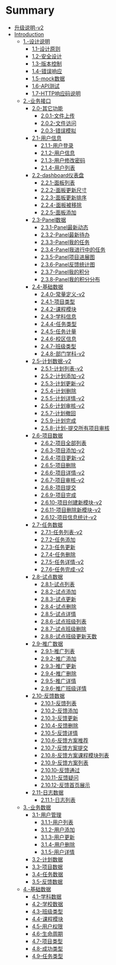 # Summary

* [升级说明-v2](update.md)
* [Introduction](README.md)
    * [1.-设计说明]()
        * [1.1-设计原则](1.-设计说明/1.1-设计原则.md)
        * [1.2-安全设计](1.-设计说明/1.2-安全设计.md)
        * [1.3-版本控制](1.-设计说明/1.3-版本控制.md)
        * [1.4-错误响应](1.-设计说明/1.4-错误响应.md)
        * [1.5-mock数据](1.-设计说明/1.5-mock数据.md)
        * [1.6-API测试](1.-设计说明/1.6-API测试.md)
        * [1.7-HTTP响应码说明](1.-设计说明/1.7-HTTP响应码说明.md)
    * [2.-业务接口]()
        * [2.0-其它功能]()
            * [2.0.1-文件上传](2.-业务接口/2.0-其它功能/2.0.1-文件上传.md)
            * [2.0.2-文件访问](2.-业务接口/2.0-其它功能/2.0.2-文件访问.md)
            * [2.0.3-错误模拟](2.-业务接口/2.0-其它功能/2.0.3-错误模拟.md)
        * [2.1-用户信息]()
            * [2.1.1-用户登录](2.-业务接口/2.1-用户信息/2.1.1-用户登录.md)
            * [2.1.2-用户信息](2.-业务接口/2.1-用户信息/2.1.2-用户信息.md)
            * [2.1.3-用户修改密码](2.-业务接口/2.1-用户信息/2.1.3-用户修改密码.md)
            * [2.1.4-用户列表](2.-业务接口/2.1-用户信息/2.1.4-用户列表.md)
        * [2.2-dashboard仪表盘]()
            * [2.2.1-面板列表](2.-业务接口/2.2-dashboard仪表盘/2.2.1-面板列表.md)
            * [2.2.2-面板更新尺寸](2.-业务接口/2.2-dashboard仪表盘/2.2.2-面板更新尺寸.md)
            * [2.2.3-面板更新排序](2.-业务接口/2.2-dashboard仪表盘/2.2.3-面板更新排序.md)
            * [2.2.4-面板被移除](2.-业务接口/2.2-dashboard仪表盘/2.2.4-面板被移除.md)
            * [2.2.5-面板添加](2.-业务接口/2.2-dashboard仪表盘/2.2.5-面板添加.md)
        * [2.3-Panel数据]()
            * [2.3.1-Panel最新动态](2.-业务接口/2.3-Panel数据/2.3.1-Panel最新动态.md)
            * [2.3.2-Panel最新待办](2.-业务接口/2.3-Panel数据/2.3.2-Panel最新待办.md)
            * [2.3.3-Panel我的任务](2.-业务接口/2.3-Panel数据/2.3.3-Panel我的任务.md)
            * [2.3.4-Panel我进行中的任务](2.-业务接口/2.3-Panel数据/2.3.4-Panel我进行中的任务.md)
            * [2.3.5-Panel项目进展图](2.-业务接口/2.3-Panel数据/2.3.5-Panel项目进展图.md)
            * [2.3.6-Panel反馈统计图](2.-业务接口/2.3-Panel数据/2.3.6-Panel反馈统计图.md)
            * [2.3.7-Panel我的积分](2.-业务接口/2.3-Panel数据/2.3.7-Panel我的积分.md)
            * [2.3.8-Panel我的积分分布](2.-业务接口/2.3-Panel数据/2.3.8-Panel我的积分分布.md)
        * [2.4-基础数据]()
            * [2.4.0-常量定义-v2](2.-业务接口/2.4-基础数据/2.4.0-常量定义.md)
            * [2.4.1-项目类型](2.-业务接口/2.4-基础数据/2.4.1-项目类型.md)
            * [2.4.2-课程模块](2.-业务接口/2.4-基础数据/2.4.2-课程模块.md)
            * [2.4.3-学科信息](2.-业务接口/2.4-基础数据/2.4.3-学科信息.md)
            * [2.4.4-任务类型](2.-业务接口/2.4-基础数据/2.4.4-任务类型.md)
            * [2.4.5-任务计量](2.-业务接口/2.4-基础数据/2.4.5-任务计量.md)
            * [2.4.6-校区信息](2.-业务接口/2.4-基础数据/2.4.6-校区信息.md)
            * [2.4.7-班级类型](2.-业务接口/2.4-基础数据/2.4.7-班级类型.md)
            * [2.4.8-部门学科-v2](2.-业务接口/2.4-基础数据/2.4.8-部门学科.md)
        * [2.5-计划数据-v2]()
            * [2.5.1-计划列表-v2](2.-业务接口/2.5-计划数据/2.5.1-计划列表.md)
            * [2.5.2-计划添加-v2](2.-业务接口/2.5-计划数据/2.5.2-计划添加.md)
            * [2.5.3-计划更新-v2](2.-业务接口/2.5-计划数据/2.5.3-计划更新.md)
            * [2.5.4-计划删除](2.-业务接口/2.5-计划数据/2.5.4-计划删除.md)
            * [2.5.5-计划详情-v2](2.-业务接口/2.5-计划数据/2.5.5-计划详情.md)
            * [2.5.6-计划审核-v2](2.-业务接口/2.5-计划数据/2.5.6-计划审核.md)
            * [2.5.7-计划撤回](2.-业务接口/2.5-计划数据/2.5.7-计划撤回.md)
            * [2.5.9-计划完成](2.-业务接口/2.5-计划数据/2.5.9-计划完成.md)
            * [2.5.8-计划-提交所有项目审核](2.-业务接口/2.5-计划数据/2.5.8-计划-提交所有项目审核.md)
        * [2.6-项目数据]()
            * [2.6.2-项目全部列表](2.-业务接口/2.6-项目数据/2.6.2-项目全部列表.md)
            * [2.6.3-项目添加-v2](2.-业务接口/2.6-项目数据/2.6.3-项目添加.md)
            * [2.6.4-项目更新-v2](2.-业务接口/2.6-项目数据/2.6.4-项目更新.md)
            * [2.6.5-项目删除](2.-业务接口/2.6-项目数据/2.6.5-项目删除.md)
            * [2.6.6-项目详情-v2](2.-业务接口/2.6-项目数据/2.6.6-项目详情.md)
            * [2.6.7-项目审核-v2](2.-业务接口/2.6-项目数据/2.6.7-项目审核.md)
            * [2.6.8-项目提交](2.-业务接口/2.6-项目数据/2.6.8-项目提交.md)
            * [2.6.9-项目完成](2.-业务接口/2.6-项目数据/2.6.9-项目完成.md)
            * [2.6.10-项目创建新模块-v2](2.-业务接口/2.6-项目数据/2.6.10-项目创建新模块.md)
            * [2.6.11-项目删除新模块-v2](2.-业务接口/2.6-项目数据/2.6.11-项目删除新模块.md)
            * [2.6.12-项目信息统计-v2](2.-业务接口/2.6-项目数据/2.6.12-项目信息统计.md)
        * [2.7-任务数据]()
            * [2.7.1-任务列表-v2](2.-业务接口/2.7-任务数据/2.7.1-任务列表.md)
            * [2.7.2-任务添加](2.-业务接口/2.7-任务数据/2.7.2-任务添加.md)
            * [2.7.3-任务更新](2.-业务接口/2.7-任务数据/2.7.3-任务更新.md)
            * [2.7.4-任务删除](2.-业务接口/2.7-任务数据/2.7.4-任务删除.md)
            * [2.7.5-任务详情-v2](2.-业务接口/2.7-任务数据/2.7.5-任务详情.md)
            * [2.7.6-任务完成-v2](2.-业务接口/2.7-任务数据/2.7.6-任务完成.md)
        * [2.8-试点数据]()
            * [2.8.1-试点列表](2.-业务接口/2.8-试点数据/2.8.1-试点列表.md)
            * [2.8.2-试点添加](2.-业务接口/2.8-试点数据/2.8.2-试点添加.md)
            * [2.8.3-试点更新](2.-业务接口/2.8-试点数据/2.8.3-试点更新.md)
            * [2.8.4-试点删除](2.-业务接口/2.8-试点数据/2.8.4-试点删除.md)
            * [2.8.5-试点详情](2.-业务接口/2.8-试点数据/2.8.5-试点详情.md)
            * [2.8.6-试点班级列表](2.-业务接口/2.8-试点数据/2.8.6-试点班级列表.md)
            * [2.8.7-试点班级删除](2.-业务接口/2.8-试点数据/2.8.7-试点班级删除.md)
            * [2.8.8-试点班级更新天数](2.-业务接口/2.8-试点数据/2.8.8-试点班级更新天数.md)
        * [2.9-推广数据]()
            * [2.9.1-推广列表](2.-业务接口/2.9-推广数据/2.9.1-推广列表.md)
            * [2.9.2-推广添加](2.-业务接口/2.9-推广数据/2.9.2-推广添加.md)
            * [2.9.3-推广更新](2.-业务接口/2.9-推广数据/2.9.3-推广更新.md)
            * [2.9.4-推广删除](2.-业务接口/2.9-推广数据/2.9.4-推广删除.md)
            * [2.9.5-推广详情](2.-业务接口/2.9-推广数据/2.9.5-推广详情.md)
            * [2.9.6-推广班级详情](2.-业务接口/2.9-推广数据/2.9.6-推广班级详情.md)
        * [2.10-反馈数据]()
            * [2.10.1-反馈列表](2.-业务接口/2.10-反馈数据/2.10.1-反馈列表.md)
            * [2.10.2-反馈添加](2.-业务接口/2.10-反馈数据/2.10.2-反馈添加.md)
            * [2.10.3-反馈更新](2.-业务接口/2.10-反馈数据/2.10.3-反馈更新.md)
            * [2.10.4-反馈删除](2.-业务接口/2.10-反馈数据/2.10.4-反馈删除.md)
            * [2.10.5-反馈详情](2.-业务接口/2.10-反馈数据/2.10.5-反馈详情.md)
            * [2.10.6-反馈方案推荐](2.-业务接口/2.10-反馈数据/2.10.6-反馈方案推荐.md)
            * [2.10.7-反馈方案提交](2.-业务接口/2.10-反馈数据/2.10.7-反馈方案提交.md)
            * [2.10.8-反馈方案课程模块列表](2.-业务接口/2.10-反馈数据/2.10.8-反馈方案课程模块列表.md)
            * [2.10.9-反馈方案列表](2.-业务接口/2.10-反馈数据/2.10.9-反馈方案列表.md)
            * [2.10.10-反馈通过](2.-业务接口/2.10-反馈数据/2.10.10-反馈通过.md)
            * [2.10.11-反馈疑问](2.-业务接口/2.10-反馈数据/2.10.11-反馈疑问.md)
            * [2.10.12-反馈首页展示](2.-业务接口/2.10-反馈数据/2.10.12-反馈首页展示.md)
        * [2.11-日志数据]()
            * [2.11.1-日志列表](2.-业务接口/2.11-日志数据/2.11.1-日志列表.md)
    * [3.-业务数据]()
        * [3.1-用户管理]()
            * [3.1.1-用户列表](3.-业务数据/3.1-用户管理/3.1.1-用户列表.md)
            * [3.1.2-用户添加](3.-业务数据/3.1-用户管理/3.1.2-用户添加.md)
            * [3.1.3-用户更新](3.-业务数据/3.1-用户管理/3.1.3-用户更新.md)
            * [3.1.4-用户删除](3.-业务数据/3.1-用户管理/3.1.4-用户删除.md)
            * [3.1.5-用户详情](3.-业务数据/3.1-用户管理/3.1.5-用户详情.md)
        * [3.2-计划数据]()
        * [3.3-项目数据]()
        * [3.4-任务数据]()
        * [3.5-反馈数据]()
    * [4.-基础数据]()
        * [4.1-学科数据]()
        * [4.2-学校数据]()
        * [4.3-班级类型]()
        * [4.4-课程模块]()
        * [4.5-用户权限]()
        * [4.6-生命周期]()
        * [4.7-项目类型]()
        * [4.8-成功类型]()
        * [4.9-任务类型]()